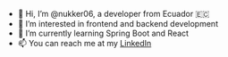 - 👋 Hi, I’m @nukker06, a developer from Ecuador 🇪🇨
- 👀 I’m interested in frontend and backend development
- 🌱 I’m currently learning Spring Boot and React
- 📫 You can reach me at my [LinkedIn](https://www.linkedin.com/in/ltoscano26/)

<!---
nukker06/nukker06 is a ✨ special ✨ repository because its `README.md` (this file) appears on your GitHub profile.
You can click the Preview link to take a look at your changes.
--->
